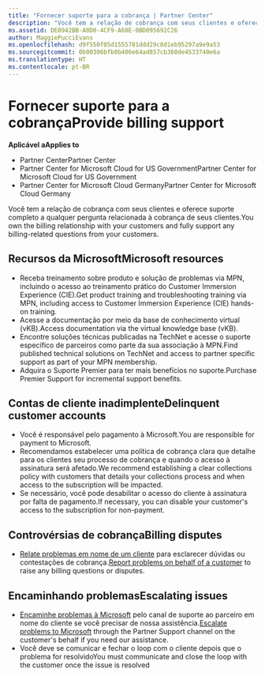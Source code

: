 ```yaml
---
title: "Fornecer suporte para a cobrança | Partner Center"
description: "Você tem a relação de cobrança com seus clientes e oferece suporte completo a qualquer pergunta relacionada à cobrança de seus clientes."
ms.assetid: DE0942BB-A0D0-4CF9-A60E-0BD095692C26
author: MaggiePucciEvans
ms.openlocfilehash: d9f550f05d1555781ddd29c8d1eb95297a9e9a53
ms.sourcegitcommit: 0b00306bfb0b406e64ad857cb360de4533740e6a
ms.translationtype: HT
ms.contentlocale: pt-BR
---
```

# <a name="provide-billing-support"></a><span data-ttu-id="99f89-103">Fornecer suporte para a cobrança</span><span class="sxs-lookup"><span data-stu-id="99f89-103">Provide billing support</span></span>

**<span data-ttu-id="99f89-104">Aplicável a</span><span class="sxs-lookup"><span data-stu-id="99f89-104">Applies to</span></span>**

-  <span data-ttu-id="99f89-105">Partner Center</span><span class="sxs-lookup"><span data-stu-id="99f89-105">Partner Center</span></span>
-  <span data-ttu-id="99f89-106">Partner Center for Microsoft Cloud for US Government</span><span class="sxs-lookup"><span data-stu-id="99f89-106">Partner Center for Microsoft Cloud for US Government</span></span>
-  <span data-ttu-id="99f89-107">Partner Center for Microsoft Cloud Germany</span><span class="sxs-lookup"><span data-stu-id="99f89-107">Partner Center for Microsoft Cloud Germany</span></span>

<span data-ttu-id="99f89-108">Você tem a relação de cobrança com seus clientes e oferece suporte completo a qualquer pergunta relacionada à cobrança de seus clientes.</span><span class="sxs-lookup"><span data-stu-id="99f89-108">You own the billing relationship with your customers and fully support any billing-related questions from your customers.</span></span>

## <span data-ttu-id="99f89-109"><a href="" id="microsoftresources"></a>Recursos da Microsoft</span><span class="sxs-lookup"><span data-stu-id="99f89-109"><a href="" id="microsoftresources"></a>Microsoft resources</span></span>


-   <span data-ttu-id="99f89-110">Receba treinamento sobre produto e solução de problemas via MPN, incluindo o acesso ao treinamento prático do Customer Immersion Experience (CIE).</span><span class="sxs-lookup"><span data-stu-id="99f89-110">Get product training and troubleshooting training via MPN, including access to Customer Immersion Experience (CIE) hands-on training.</span></span>
-   <span data-ttu-id="99f89-111">Acesse a documentação por meio da base de conhecimento virtual (vKB).</span><span class="sxs-lookup"><span data-stu-id="99f89-111">Access documentation via the virtual knowledge base (vKB).</span></span>
-   <span data-ttu-id="99f89-112">Encontre soluções técnicas publicadas na TechNet e acesse o suporte específico de parceiros como parte da sua associação à MPN.</span><span class="sxs-lookup"><span data-stu-id="99f89-112">Find published technical solutions on TechNet and access to partner specific support as part of your MPN membership.</span></span>
-   <span data-ttu-id="99f89-113">Adquira o Suporte Premier para ter mais benefícios no suporte.</span><span class="sxs-lookup"><span data-stu-id="99f89-113">Purchase Premier Support for incremental support benefits.</span></span>

## <span data-ttu-id="99f89-114"><a href="" id="delinquentcustomeraccounts"></a>Contas de cliente inadimplente</span><span class="sxs-lookup"><span data-stu-id="99f89-114"><a href="" id="delinquentcustomeraccounts"></a>Delinquent customer accounts</span></span>


-   <span data-ttu-id="99f89-115">Você é responsável pelo pagamento à Microsoft.</span><span class="sxs-lookup"><span data-stu-id="99f89-115">You are responsible for payment to Microsoft.</span></span>
-   <span data-ttu-id="99f89-116">Recomendamos estabelecer uma política de cobrança clara que detalhe para os clientes seu processo de cobrança e quando o acesso à assinatura será afetado.</span><span class="sxs-lookup"><span data-stu-id="99f89-116">We recommend establishing a clear collections policy with customers that details your collections process and when access to the subscription will be impacted.</span></span>
-   <span data-ttu-id="99f89-117">Se necessário, você pode desabilitar o acesso do cliente à assinatura por falta de pagamento.</span><span class="sxs-lookup"><span data-stu-id="99f89-117">If necessary, you can disable your customer's access to the subscription for non-payment.</span></span>

## <span data-ttu-id="99f89-118"><a href="" id="billingdisputes"></a>Controvérsias de cobrança</span><span class="sxs-lookup"><span data-stu-id="99f89-118"><a href="" id="billingdisputes"></a>Billing disputes</span></span>


-   <span data-ttu-id="99f89-119">[Relate problemas em nome de um cliente](report-problems-on-behalf-of-a-customer.md) para esclarecer dúvidas ou contestações de cobrança.</span><span class="sxs-lookup"><span data-stu-id="99f89-119">[Report problems on behalf of a customer](report-problems-on-behalf-of-a-customer.md) to raise any billing questions or disputes.</span></span>

## <span data-ttu-id="99f89-120"><a href="" id="escalatingissues"></a>Encaminhando problemas</span><span class="sxs-lookup"><span data-stu-id="99f89-120"><a href="" id="escalatingissues"></a>Escalating issues</span></span>


-   <span data-ttu-id="99f89-121">[Encaminhe problemas à Microsoft](escalate-problems-to-microsoft.md) pelo canal de suporte ao parceiro em nome do cliente se você precisar de nossa assistência.</span><span class="sxs-lookup"><span data-stu-id="99f89-121">[Escalate problems to Microsoft](escalate-problems-to-microsoft.md) through the Partner Support channel on the customer's behalf if you need our assistance.</span></span>
-   <span data-ttu-id="99f89-122">Você deve se comunicar e fechar o loop com o cliente depois que o problema for resolvido</span><span class="sxs-lookup"><span data-stu-id="99f89-122">You must communicate and close the loop with the customer once the issue is resolved</span></span>

 

 



